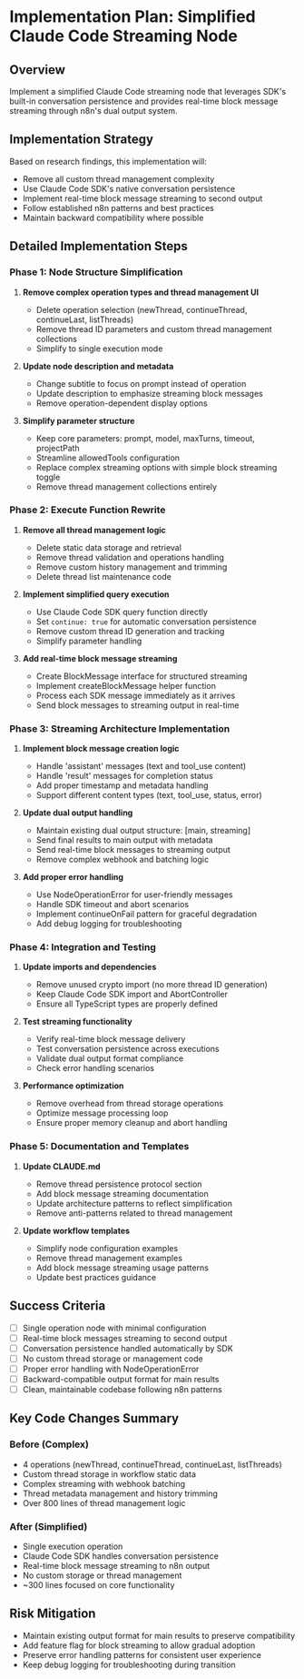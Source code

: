 # Implementation Plan: Simplified Claude Code Streaming Node

## Overview
Implement a simplified Claude Code streaming node that leverages SDK's built-in conversation persistence and provides real-time block message streaming through n8n's dual output system.

## Implementation Strategy
Based on research findings, this implementation will:
- Remove all custom thread management complexity
- Use Claude Code SDK's native conversation persistence
- Implement real-time block message streaming to second output
- Follow established n8n patterns and best practices
- Maintain backward compatibility where possible

## Detailed Implementation Steps

### Phase 1: Node Structure Simplification
1. **Remove complex operation types and thread management UI**
   - Delete operation selection (newThread, continueThread, continueLast, listThreads)
   - Remove thread ID parameters and custom thread management collections
   - Simplify to single execution mode

2. **Update node description and metadata**
   - Change subtitle to focus on prompt instead of operation
   - Update description to emphasize streaming block messages
   - Remove operation-dependent display options

3. **Simplify parameter structure**
   - Keep core parameters: prompt, model, maxTurns, timeout, projectPath
   - Streamline allowedTools configuration
   - Replace complex streaming options with simple block streaming toggle
   - Remove thread management collections entirely

### Phase 2: Execute Function Rewrite
1. **Remove all thread management logic**
   - Delete static data storage and retrieval
   - Remove thread validation and operations handling
   - Remove custom history management and trimming
   - Delete thread list maintenance code

2. **Implement simplified query execution**
   - Use Claude Code SDK query function directly
   - Set `continue: true` for automatic conversation persistence
   - Remove custom thread ID generation and tracking
   - Simplify parameter handling

3. **Add real-time block message streaming**
   - Create BlockMessage interface for structured streaming
   - Implement createBlockMessage helper function
   - Process each SDK message immediately as it arrives
   - Send block messages to streaming output in real-time

### Phase 3: Streaming Architecture Implementation
1. **Implement block message creation logic**
   - Handle 'assistant' messages (text and tool_use content)
   - Handle 'result' messages for completion status
   - Add proper timestamp and metadata handling
   - Support different content types (text, tool_use, status, error)

2. **Update dual output handling**
   - Maintain existing dual output structure: [main, streaming]
   - Send final results to main output with metadata
   - Send real-time block messages to streaming output
   - Remove complex webhook and batching logic

3. **Add proper error handling**
   - Use NodeOperationError for user-friendly messages
   - Handle SDK timeout and abort scenarios
   - Implement continueOnFail pattern for graceful degradation
   - Add debug logging for troubleshooting

### Phase 4: Integration and Testing
1. **Update imports and dependencies**
   - Remove unused crypto import (no more thread ID generation)
   - Keep Claude Code SDK import and AbortController
   - Ensure all TypeScript types are properly defined

2. **Test streaming functionality**
   - Verify real-time block message delivery
   - Test conversation persistence across executions
   - Validate dual output format compliance
   - Check error handling scenarios

3. **Performance optimization**
   - Remove overhead from thread storage operations
   - Optimize message processing loop
   - Ensure proper memory cleanup and abort handling

### Phase 5: Documentation and Templates
1. **Update CLAUDE.md**
   - Remove thread persistence protocol section
   - Add block message streaming documentation
   - Update architecture patterns to reflect simplification
   - Remove anti-patterns related to thread management

2. **Update workflow templates**
   - Simplify node configuration examples
   - Remove thread management examples
   - Add block message streaming usage patterns
   - Update best practices guidance

## Success Criteria
- [ ] Single operation node with minimal configuration
- [ ] Real-time block messages streaming to second output
- [ ] Conversation persistence handled automatically by SDK
- [ ] No custom thread storage or management code
- [ ] Proper error handling with NodeOperationError
- [ ] Backward-compatible output format for main results
- [ ] Clean, maintainable codebase following n8n patterns

## Key Code Changes Summary

### Before (Complex)
- 4 operations (newThread, continueThread, continueLast, listThreads)
- Custom thread storage in workflow static data
- Complex streaming with webhook batching
- Thread metadata management and history trimming
- Over 800 lines of thread management logic

### After (Simplified)  
- Single execution operation
- Claude Code SDK handles conversation persistence
- Real-time block message streaming to n8n output
- No custom storage or thread management
- ~300 lines focused on core functionality

## Risk Mitigation
- Maintain existing output format for main results to preserve compatibility
- Add feature flag for block streaming to allow gradual adoption
- Preserve error handling patterns for consistent user experience
- Keep debug logging for troubleshooting during transition